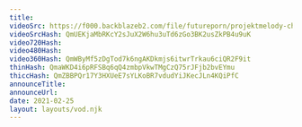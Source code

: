 ```yaml
---
title: 
videoSrc: https://f000.backblazeb2.com/file/futureporn/projektmelody-chaturbate-2021-02-25.mp4
videoSrcHash: QmUEKjaMbRKcY2sJuX2W6hu3uTd6zGo3BK2usZkPB4u9uK
video720Hash: 
video480Hash: 
video360Hash: QmWByMf5zDgTod7k6ngAKDkmjs6itwrTrkau6ciQR2F9it
thinHash: QmaWKD4i6pRFSBq6qQ4zmbpVkwTMgCzQ75rJFjb2bvEYmu
thiccHash: QmZBBPQr17Y3HXUeE7sYLKoBR7vdudYiJKecJLn4KQiPfC
announceTitle: 
announceUrl: 
date: 2021-02-25
layout: layouts/vod.njk
---
```


